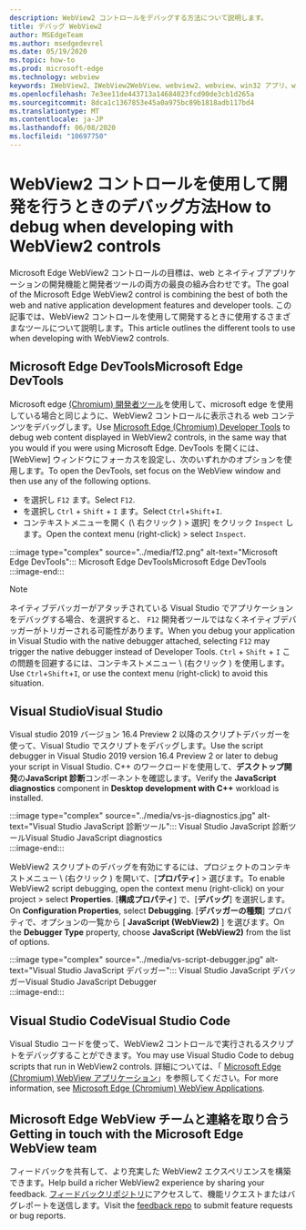 ```yaml
---
description: WebView2 コントロールをデバッグする方法について説明します。
title: デバッグ WebView2
author: MSEdgeTeam
ms.author: msedgedevrel
ms.date: 05/19/2020
ms.topic: how-to
ms.prod: microsoft-edge
ms.technology: webview
keywords: IWebView2、IWebView2WebView、webview2、webview、win32 アプリ、win32、edge、ICoreWebView2、ICoreWebView2Host、browser control、edge html
ms.openlocfilehash: 7e3ee11de443713a14684023fcd90de3cb1d265a
ms.sourcegitcommit: 8dca1c1367853e45a0a975bc89b1818adb117bd4
ms.translationtype: MT
ms.contentlocale: ja-JP
ms.lasthandoff: 06/08/2020
ms.locfileid: "10697750"
---
```

# <span data-ttu-id="9d15d-104">WebView2 コントロールを使用して開発を行うときのデバッグ方法</span><span class="sxs-lookup"><span data-stu-id="9d15d-104">How to debug when developing with WebView2 controls</span></span>  

<span data-ttu-id="9d15d-105">Microsoft Edge WebView2 コントロールの目標は、web とネイティブアプリケーションの開発機能と開発者ツールの両方の最良の組み合わせです。</span><span class="sxs-lookup"><span data-stu-id="9d15d-105">The goal of the Microsoft Edge WebView2 control is combining the best of both the web and native application development features and developer tools.</span></span>  <span data-ttu-id="9d15d-106">この記事では、WebView2 コントロールを使用して開発するときに使用するさまざまなツールについて説明します。</span><span class="sxs-lookup"><span data-stu-id="9d15d-106">This article outlines the different tools to use when developing with WebView2 controls.</span></span>  

## <span data-ttu-id="9d15d-107">Microsoft Edge DevTools</span><span class="sxs-lookup"><span data-stu-id="9d15d-107">Microsoft Edge DevTools</span></span>  

<span data-ttu-id="9d15d-108">Microsoft edge [(Chromium) 開発者ツール](/microsoft-edge/devtools-guide-chromium)を使用して、microsoft edge を使用している場合と同じように、WebView2 コントロールに表示される web コンテンツをデバッグします。</span><span class="sxs-lookup"><span data-stu-id="9d15d-108">Use [Microsoft Edge (Chromium) Developer Tools](/microsoft-edge/devtools-guide-chromium) to debug web content displayed in WebView2 controls, in the same way that you would if you were using Microsoft Edge.</span></span>  <span data-ttu-id="9d15d-109">DevTools を開くには、[WebView] ウィンドウにフォーカスを設定し、次のいずれかのオプションを使用します。</span><span class="sxs-lookup"><span data-stu-id="9d15d-109">To open the DevTools, set focus on the WebView window and then use any of the following options.</span></span>  
*   <span data-ttu-id="9d15d-110">を選択し `F12` ます。</span><span class="sxs-lookup"><span data-stu-id="9d15d-110">Select `F12`.</span></span>  
*   <span data-ttu-id="9d15d-111">を選択し `Ctrl` + `Shift` + `I` ます。</span><span class="sxs-lookup"><span data-stu-id="9d15d-111">Select `Ctrl`+`Shift`+`I`.</span></span>  
*   <span data-ttu-id="9d15d-112">コンテキストメニューを開く (\ 右クリック \) > 選択] をクリック `Inspect` します。</span><span class="sxs-lookup"><span data-stu-id="9d15d-112">Open the context menu \(right-click\) > select `Inspect`.</span></span>  

:::image type="complex" source="../media/f12.png" alt-text="Microsoft Edge DevTools":::
   <span data-ttu-id="9d15d-114">Microsoft Edge DevTools</span><span class="sxs-lookup"><span data-stu-id="9d15d-114">Microsoft Edge DevTools</span></span>  
:::image-end:::  

> [!NOTE]
> <span data-ttu-id="9d15d-115">ネイティブデバッガーがアタッチされている Visual Studio でアプリケーションをデバッグする場合、を選択すると、 `F12` 開発者ツールではなくネイティブデバッガーがトリガーされる可能性があります。</span><span class="sxs-lookup"><span data-stu-id="9d15d-115">When you debug your application in Visual Studio with the native debugger attached, selecting `F12` may trigger the native debugger instead of Developer Tools.</span></span>  <span data-ttu-id="9d15d-116">`Ctrl` + `Shift` + `I` この問題を回避するには、コンテキストメニュー \ (右クリック \) を使用します。</span><span class="sxs-lookup"><span data-stu-id="9d15d-116">Use `Ctrl`+`Shift`+`I`, or use the context menu \(right-click\) to avoid this situation.</span></span>  

## <span data-ttu-id="9d15d-117">Visual Studio</span><span class="sxs-lookup"><span data-stu-id="9d15d-117">Visual Studio</span></span>  

<span data-ttu-id="9d15d-118">Visual studio 2019 バージョン 16.4 Preview 2 以降のスクリプトデバッガーを使って、Visual Studio でスクリプトをデバッグします。</span><span class="sxs-lookup"><span data-stu-id="9d15d-118">Use the script debugger in Visual Studio 2019 version 16.4 Preview 2 or later to debug your script in Visual Studio.</span></span>  <span data-ttu-id="9d15d-119">C++ のワークロードを使用して、**デスクトップ開発**の**JavaScript 診断**コンポーネントを確認します。</span><span class="sxs-lookup"><span data-stu-id="9d15d-119">Verify the **JavaScript diagnostics** component in **Desktop development with C++** workload is installed.</span></span>  

:::image type="complex" source="../media/vs-js-diagnostics.jpg" alt-text="Visual Studio JavaScript 診断ツール":::
   <span data-ttu-id="9d15d-121">Visual Studio JavaScript 診断ツール</span><span class="sxs-lookup"><span data-stu-id="9d15d-121">Visual Studio JavaScript diagnostics</span></span>  
:::image-end:::  

<!--todo: Please update the image to use a red rectangle to outline the portion of the screen to highlight  -->  

<span data-ttu-id="9d15d-122">WebView2 スクリプトのデバッグを有効にするには、プロジェクトのコンテキストメニュー \ (右クリック \) を開いて、[**プロパティ**] > 選びます。</span><span class="sxs-lookup"><span data-stu-id="9d15d-122">To enable WebView2 script debugging, open the context menu \(right-click\) on your project > select **Properties**.</span></span>  <span data-ttu-id="9d15d-123">[**構成プロパティ**] で、[**デバッグ**] を選択します。</span><span class="sxs-lookup"><span data-stu-id="9d15d-123">On **Configuration Properties**, select **Debugging**.</span></span>  <span data-ttu-id="9d15d-124">[**デバッガーの種類**] プロパティで、オプションの一覧から [ **JavaScript (WebView2)** ] を選びます。</span><span class="sxs-lookup"><span data-stu-id="9d15d-124">On the **Debugger Type** property, choose **JavaScript (WebView2)** from the list of options.</span></span> 

:::image type="complex" source="../media/vs-script-debugger.jpg" alt-text="Visual Studio JavaScript デバッガー":::
   <span data-ttu-id="9d15d-126">Visual Studio JavaScript デバッガー</span><span class="sxs-lookup"><span data-stu-id="9d15d-126">Visual Studio JavaScript Debugger</span></span>  
:::image-end:::  

<!--todo: Please update the image to use a red rectangle to outline the portion of the screen to highlight  -->  

## <span data-ttu-id="9d15d-127">Visual Studio Code</span><span class="sxs-lookup"><span data-stu-id="9d15d-127">Visual Studio Code</span></span>  

<span data-ttu-id="9d15d-128">Visual Studio コードを使って、WebView2 コントロールで実行されるスクリプトをデバッグすることができます。</span><span class="sxs-lookup"><span data-stu-id="9d15d-128">You may use Visual Studio Code to debug scripts that run in WebView2 controls.</span></span>  <span data-ttu-id="9d15d-129">詳細については、「 [Microsoft Edge (Chromium) WebView アプリケーション](https://github.com/microsoft/vscode-edge-debug2/blob/master/README.md#microsoft-edge-chromium-webview-applications)」を参照してください。</span><span class="sxs-lookup"><span data-stu-id="9d15d-129">For more information, see [Microsoft Edge (Chromium) WebView Applications](https://github.com/microsoft/vscode-edge-debug2/blob/master/README.md#microsoft-edge-chromium-webview-applications).</span></span>  

<!--todo:  add See also heading  -->  

## <span data-ttu-id="9d15d-130">Microsoft Edge WebView チームと連絡を取り合う</span><span class="sxs-lookup"><span data-stu-id="9d15d-130">Getting in touch with the Microsoft Edge WebView team</span></span>  

<span data-ttu-id="9d15d-131">フィードバックを共有して、より充実した WebView2 エクスペリエンスを構築できます。</span><span class="sxs-lookup"><span data-stu-id="9d15d-131">Help build a richer WebView2 experience by sharing your feedback.</span></span>  <span data-ttu-id="9d15d-132">[フィードバックリポジトリ](https://aka.ms/webviewfeedback)にアクセスして、機能リクエストまたはバグレポートを送信します。</span><span class="sxs-lookup"><span data-stu-id="9d15d-132">Visit the [feedback repo](https://aka.ms/webviewfeedback) to submit feature requests or bug reports.</span></span>  
